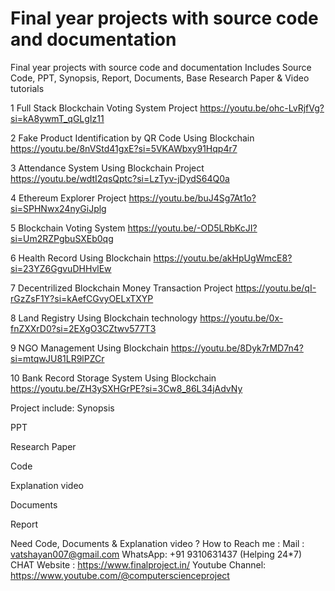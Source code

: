 # Final year projects with source code and documentation
Final year projects with source code and documentation Includes Source Code, PPT, Synopsis, Report, Documents, Base Research Paper &amp; Video tutorials

1	Full Stack Blockchain Voting System Project	https://youtu.be/ohc-LvRjfVg?si=kA8ywmT_qGLgIz11

2	Fake Product Identification by QR Code Using Blockchain	https://youtu.be/8nVStd41gxE?si=5VKAWbxy91Hqp4r7

3	Attendance System Using Blockchain Project	https://youtu.be/wdtI2qsQptc?si=LzTyv-jDydS64Q0a

4	Ethereum Explorer Project	https://youtu.be/buJ4Sg7At1o?si=SPHNwx24nyGiJplg

5	Blockchain Voting System	https://youtu.be/-OD5LRbKcJI?si=Um2RZPgbuSXEb0qg

6	Health Record Using Blockchain	https://youtu.be/akHpUgWmcE8?si=23YZ6GgvuDHHvlEw

7	Decentrilized Blockchain Money Transaction Project 	https://youtu.be/qI-rGzZsF1Y?si=kAefCGvyOELxTXYP

8	Land Registry Using Blockchain technology	https://youtu.be/0x-fnZXXrD0?si=2EXgO3CZtwv577T3

9	NGO Management Using Blockchain	https://youtu.be/8Dyk7rMD7n4?si=mtqwJU81LR9lPZCr

10	Bank Record Storage System Using Blockchain	https://youtu.be/ZH3ySXHGrPE?si=3Cw8_86L34jAdvNy


Project include:
Synopsis

PPT

Research Paper

Code

Explanation video

Documents

Report

Need Code, Documents & Explanation video ?
How to Reach me :
Mail : vatshayan007@gmail.com
WhatsApp: +91 9310631437 (Helping 24*7) CHAT
Website : https://www.finalproject.in/
Youtube Channel: https://www.youtube.com/@computerscienceproject
